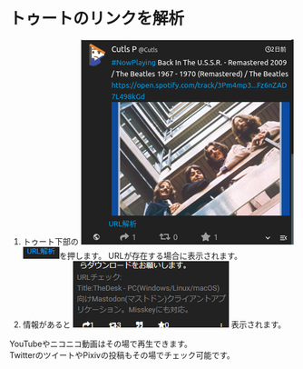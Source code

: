 # トゥートのリンクを解析

1. トゥート下部の ![toottl1](https://raw.githubusercontent.com/cutls/TheDeskDocs/master/media/toottl1.png) ![toottl10](https://raw.githubusercontent.com/cutls/TheDeskDocs/master/media/toottl10.png)を押します。 URLが存在する場合に表示されます。
2. 情報があると ![toottl23](https://raw.githubusercontent.com/cutls/TheDeskDocs/master/media/toottl23.png) 表示されます。

YouTubeやニコニコ動画はその場で再生できます。  
TwitterのツイートやPixivの投稿もその場でチェック可能です。

